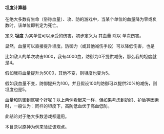 #### 坦度计算器

在绝大多数有生命（俗称血量）、攻、防的游戏中，当某个单位的血量降为零或负数时，该单位即判定为死亡。

定义 **坦度** 为某单位可以承受的伤害，初步定义为 其血量 除以 单次伤害。

显然，血量可以直接提升坦度。防御力（或其他减伤手段）可以降低伤害，也是

比如敌人的单次攻击1000，我有4000血，防御为0不提供减伤，那么我的坦度就是4。

假如我将血量提升为5000，其他不变，则坦度也变为5。

假如我血量不变，防御提升为100，并且假设100的防御可以提供20%的减伤，则坦度也是5。

血量和防御到底哪个好呢？以上两例看起来一样，但如果考虑到奶妈、护盾等因素时，一般认为：同样的坦度下，高防低血优于高血低防。

此结论对于绝大多数游戏都适用。

本目录以原神为例来验证该观点。
